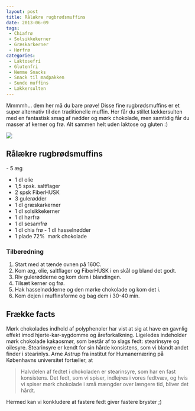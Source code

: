 ```yaml
---
layout: post
title: Rålækre rugbrødsmuffins
date: 2013-06-09
tags:
 - Chiafrø
 - Solsikkekerner
 - Græskarkerner
 - Hørfrø
categories:
 - Laktosefri
 - Glutenfri
 - Nemme Snacks
 - Snack til madpakken
 - Sunde muffins
 - Lækkersulten
---
```


Mmmmh... dem her må du bare prøve! Disse fine rugbrødsmuffins er et super
alternativ til den traditionelle muffin. Her får du stillet lækkersulten med en
fantastisk smag af nødder og mørk chokolade, men samtidig får du masser af
kerner og frø. Alt sammen helt uden laktose og gluten :)

[ ![](http://2.bp.blogspot.com/-qDd_LZBrPHY/UbTHmxge1VI/AAAAAAAAA8w/60XfrBJ5mP8/s1600/Rugbr%C3%B8dbr%C3%B8d-muffins_1.jpg) ](http://2.bp.blogspot.com/-qDd_LZBrPHY/UbTHmxge1VI/AAAAAAAAA8w/60XfrBJ5mP8/s1600/Rugbr%C3%B8dbr%C3%B8d-muffins_1.jpg)


## Rålækre rugbrødsmuffins
- 5 æg
- 1 dl olie
- 1,5 spsk. saltflager 
- 2 spsk FiberHUSK
- 3 gulerødder
- 1 dl græskarkerner 
- 1 dl solsikkekerner
- 1 dl hørfrø
- 1 dl sesamfrø
- 1 dl chia frø
- 1 dl hasselnødder 
- 1 plade 72%  mørk chokolade

### Tilberedning
1. Start med at tænde ovnen på 160C.
2. Kom æg, olie, saltflager og FiberHUSK i en skål og bland det godt.
3. Riv gulerødderne og kom dem i blandingen.
4. Tilsæt kerner og frø.
5. Hak hasselnødderne og den mørke chokolade og kom det i.
6. Kom dejen i muffinsforme og bag dem i 30-40 min.


## Frække facts
Mørk chokolades indhold af polyphenoler har vist at sig at have en gavnlig
effekt imod hjerte-kar-sygdomme og åreforkalkning. Ligeledes indeholder mørk
chokolade kakaosmør, som består af to slags fedt: stearinsyre og oilesyre.
Stearinsyre er kendt for sin hårde konsistens, som vi blandt andet finder i
stearinlys. Arne Astrup fra institut for Humanernæring på Københavns universitet
fortæller, at

>Halvdelen af fedtet i chokoladen er stearinsyre, som har en fast
>konsistens. Det fedt, som vi spiser, indlejres i vores fedtvæv, og hvis vi
>spiser mørk chokolade i små mængder over længere tid, bliver det hårdt.

Hermed kan vi konkludere at fastere fedt giver fastere bryster ;)
